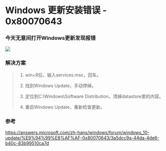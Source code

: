 # Windows 更新安装错误 - 0x80070643

### 今天无意间打开Windows更新发现报错

![](https://timber.oss-cn-chengdu.aliyuncs.com/img/utool_up/1639472362039.png)



### 解决方案

> 1. win+R后，输入services.msc，回车。
>
> 2. 找到Windows Update，手动停掉。
>
> 3. 定位到C:\Windows\Software Distribution，清掉datastore里的内容。
>
> 4. 重启Windows Update，重新检查更新。



### 参考

https://answers.microsoft.com/zh-hans/windows/forum/windows_10-update/%E9%94%99%E8%AF%AF-0x80070643/3a5dcc9a-44da-4de6-b40c-83b99510ca7d

